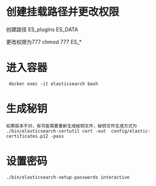 # 创建挂载路径并更改权限
创建路径
ES_plugins
ES_DATA

更改权限为777 chmod 777 ES_*

# 进入容器

```
 docker exec -it elasticsearch bash

```

 # 生成秘钥

```
如果版本不对，有可能需要重新生成秘钥文件，秘钥文件生成方式为
./bin/elasticsearch-certutil cert -out  config/elastic-certificates.p12 -pass
```

 # 设置密码

```
./bin/elasticsearch-setup-passwords interactive
```



